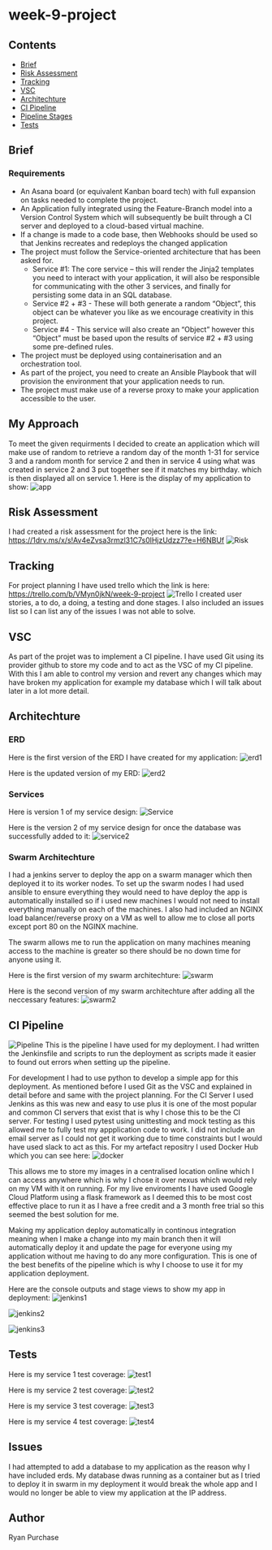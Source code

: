 # week-9-project

## Contents
- [Brief](#brief)
- [Risk Assessment](#risk-assessment)
- [Tracking](#tracking)
- [VSC](#vsc)
- [Architechture](#architechture)
- [CI Pipeline](#ci-pipeline)
- [Pipeline Stages](#pipeline-stages)
- [Tests](#tests)



    

## Brief
### Requirements
- An Asana board (or equivalent Kanban board tech) with full expansion on tasks needed to complete the project.
- An Application fully integrated using the Feature-Branch model into a Version Control System which will subsequently be built through a CI server and deployed to a cloud-based virtual machine.
- If a change is made to a code base, then Webhooks should be used so that Jenkins recreates and redeploys the changed application
- The project must follow the Service-oriented architecture that has been asked for.
  - Service #1: The core service – this will render the Jinja2 templates you need to interact with your application, it will also be responsible for communicating with the other 3 services, and finally for persisting some data in an SQL database.
  - Service #2 + #3 - These will both generate a random “Object”, this object can be whatever you like as we encourage creativity in this project.
  - Service #4 - This service will also create an “Object” however this “Object” must be based upon the results of service #2 + #3 using some pre-defined rules.
- The project must be deployed using containerisation and an orchestration tool.
- As part of the project, you need to create an Ansible Playbook that will provision the environment that your application needs to run.
- The project must make use of a reverse proxy to make your application accessible to the user.

## My Approach
To meet the given requirments I decided to create an application which will make use of random to retrieve a random day of the month 1-31 for service 3 and a random month for service 2 and then in service 4 using what was created in service 2 and 3 put together see if it matches my birthday. which is then displayed all on service 1.
Here is the display of my application to show:
![app](https://github.com/ryanpurchase288/week-9-project/blob/main/images/app.PNG)

## Risk Assessment
I had created a risk assessment for the project here is the link: https://1drv.ms/x/s!Av4eZvsa3rmzl31C7s0lHjzUdzz7?e=H6NBUf
![Risk](https://github.com/ryanpurchase288/week-9-project/blob/main/images/risk.PNG)

## Tracking
For project planning I have used trello which the link is here: https://trello.com/b/VMyn0jkN/week-9-project
![Trello](https://github.com/ryanpurchase288/week-9-project/blob/main/images/trello.PNG)
I created user stories, a to do, a doing, a testing and done stages. I also included an issues list so I can list any of the issues I was not able to solve.

## VSC
As part of the projet was to implement a CI pipeline. I have used Git using its provider github to store my code and to act as the VSC of my CI pipeline.
With this I am able to control my version and revert any changes which may have broken my application for example my database which I will talk about later in a lot more detail.


## Architechture
### ERD
Here is the first version of the ERD I have created for my application:
![erd1](https://github.com/ryanpurchase288/week-9-project/blob/main/images/ERDV1.png)

Here is the updated version of my ERD:
![erd2](https://github.com/ryanpurchase288/week-9-project/blob/main/images/ERDV2.png)

### Services
Here is version 1 of my service design:
![Service](https://github.com/ryanpurchase288/week-9-project/blob/main/images/ServiceV1.png)

Here is the version 2 of my service design for once the database was successfully added to it:
![service2](https://github.com/ryanpurchase288/week-9-project/blob/main/images/ServiceV2.png)

### Swarm Architechture
I had a jenkins server to deploy the app on a swarm manager which then deployed it to its worker nodes. To set up the swarm nodes I had used ansible to ensure everything they would need to have deploy the app is automatically installed so if i used new machines I would not need to install everything manually on each of the machines. I also had included an NGINX load balancer/reverse proxy on a VM as well to allow me to close all ports except port 80 on the NGINX machine.

The swarm allows me to run the application on many machines meaning access to the machine is greater so there should be no down time for anyone using it.

Here is the first version of my swarm architechture:
![swarm](https://github.com/ryanpurchase288/week-9-project/blob/main/images/ArchitectureV1.png)

Here is the second version of my swarm architechture after adding all the neccessary features:
![swarm2](https://github.com/ryanpurchase288/week-9-project/blob/main/images/ArchitectureV2.png)

## CI Pipeline
![Pipeline](https://github.com/ryanpurchase288/week-9-project/blob/main/images/CI%20Pipeline.png)
This is the pipeline I have used for my deployment. I had written the Jenkinsfile and scripts to run the deployment as scripts made it easier to found out errors when setting up the pipeline.

For development I had to use python to develop a simple app for this deployment.
As mentioned before I used Git as the VSC and explained in detail before and same with the project planning.
For the CI Server I used Jenkins as this was new and easy to use plus it is one of the most popular and common CI servers that exist that is why I chose this to be the CI server.
For testing I used pytest using unittesting and mock testing as this allowed me to fully test my appplication code to work.
I did not include an email server as I could not get it working due to time constraints but I would have used slack to act as this.
For my artefact repositry I used Docker Hub which you can see here:
![docker](https://github.com/ryanpurchase288/week-9-project/blob/main/images/docker.png)

This allows me to store my images in a centralised location online which I can access anywhere which is why I chose it over nexus which would rely on my VM with it on running.
For my live enviroments I have used Google Cloud Platform using a flask framework as I deemed this to be most cost effective place to run it as I have a free credit and a 3 month free trial so this seemed the best solution for me.

Making my application deploy automatically in continous integration meaning when I make a change into my main branch then it will automatically deploy it and update the page for everyone using my application without me having to do any more configuration. This is one of the best benefits of the pipeline which is why I choose to use it for my application deployment.

Here are the console outputs and stage views to show my app in deployment:
![jenkins1](https://github.com/ryanpurchase288/week-9-project/blob/main/images/jenkins1.PNG)

![jenkins2](https://github.com/ryanpurchase288/week-9-project/blob/main/images/jenkins2.PNG)

![jenkins3](https://github.com/ryanpurchase288/week-9-project/blob/main/images/jenkinsStage.PNG)

## Tests
Here is my service 1 test coverage:
![test1](https://github.com/ryanpurchase288/week-9-project/blob/main/images/service1Test.PNG)

Here is my service 2 test coverage:
![test2](https://github.com/ryanpurchase288/week-9-project/blob/main/images/service2Test.PNG)

Here is my service 3 test coverage:
![test3](https://github.com/ryanpurchase288/week-9-project/blob/main/images/service3Test.PNG)

Here is my service 4 test coverage:
![test4](https://github.com/ryanpurchase288/week-9-project/blob/main/images/service4Test.PNG)


## Issues
I had attempted to add a database to my application as the reason why I have included erds. My database dwas running as a container but as I tried to deploy it in swarm in my deployment it would break the whole app and I would no longer be able to view my application at the IP address.

## Author
Ryan Purchase

